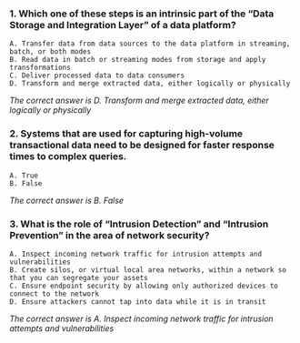 ### 1. Which one of these steps is an intrinsic part of the “Data Storage and Integration Layer” of a data platform?
    A. Transfer data from data sources to the data platform in streaming, batch, or both modes
    B. Read data in batch or streaming modes from storage and apply transformations
    C. Deliver processed data to data consumers
    D. Transform and merge extracted data, either logically or physically

_The correct answer is D. Transform and merge extracted data, either logically or physically_
### 2. Systems that are used for capturing high-volume transactional data need to be designed for faster response times to complex queries.
    A. True
    B. False

_The correct answer is B. False_
### 3. What is the role of “Intrusion Detection” and “Intrusion Prevention” in the area of network security?
    A. Inspect incoming network traffic for intrusion attempts and vulnerabilities
    B. Create silos, or virtual local area networks, within a network so that you can segregate your assets
    C. Ensure endpoint security by allowing only authorized devices to connect to the network
    D. Ensure attackers cannot tap into data while it is in transit

_The correct answer is A. Inspect incoming network traffic for intrusion attempts and vulnerabilities_
